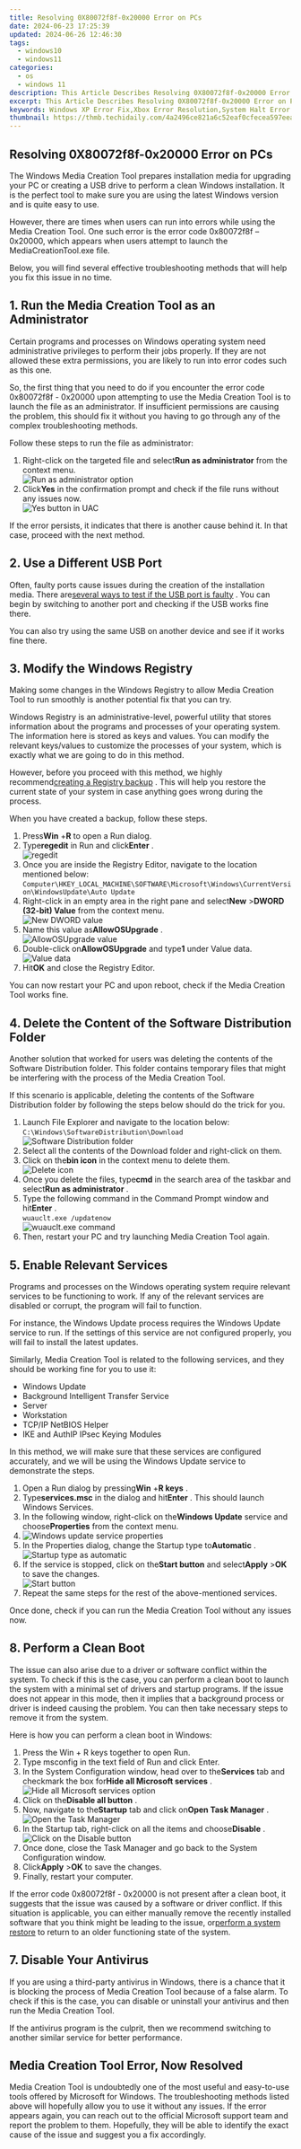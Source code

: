 ```yaml
---
title: Resolving 0X80072f8f-0x20000 Error on PCs
date: 2024-06-23 17:25:39
updated: 2024-06-26 12:46:30
tags:
  - windows10
  - windows11
categories:
  - os
  - windows 11
description: This Article Describes Resolving 0X80072f8f-0x20000 Error on PCs
excerpt: This Article Describes Resolving 0X80072f8f-0x20000 Error on PCs
keywords: Windows XP Error Fix,Xbox Error Resolution,System Halt Error Repair,Blue Screen 0X80072f8F-0x20000,PC Boot Failure Remedy,Error 20000X Fix Guide,Microsoft Blue Error Solution
thumbnail: https://thmb.techidaily.com/4a2496ce821a6c52eaf0cfecea597eea88a88766153a92e1f9e8401a4428c9fb.jpg
---
```


## Resolving 0X80072f8f-0x20000 Error on PCs

 The Windows Media Creation Tool prepares installation media for upgrading your PC or creating a USB drive to perform a clean Windows installation. It is the perfect tool to make sure you are using the latest Windows version and is quite easy to use.

 However, there are times when users can run into errors while using the Media Creation Tool. One such error is the error code 0x80072f8f – 0x20000, which appears when users attempt to launch the MediaCreationTool.exe file.

 Below, you will find several effective troubleshooting methods that will help you fix this issue in no time.

## 1\. Run the Media Creation Tool as an Administrator

 Certain programs and processes on Windows operating system need administrative privileges to perform their jobs properly. If they are not allowed these extra permissions, you are likely to run into error codes such as this one.

 So, the first thing that you need to do if you encounter the error code 0x80072f8f - 0x20000 upon attempting to use the Media Creation Tool is to launch the file as an administrator. If insufficient permissions are causing the problem, this should fix it without you having to go through any of the complex troubleshooting methods.

Follow these steps to run the file as administrator:

1. Right-click on the targeted file and select**Run as administrator** from the context menu.  
![Run as administrator option](https://static1.makeuseofimages.com/wordpress/wp-content/uploads/2022/04/run-as-administrator-1.jpg)
2. Click**Yes** in the confirmation prompt and check if the file runs without any issues now.  
![Yes button in UAC](https://static1.makeuseofimages.com/wordpress/wp-content/uploads/2022/04/user-account-control-yes.jpg)

 If the error persists, it indicates that there is another cause behind it. In that case, proceed with the next method.

## 2\. Use a Different USB Port

 Often, faulty ports cause issues during the creation of the installation media. There are[several ways to test if the USB port is faulty](https://www.makeuseof.com/tag/dead-usb-port-heres-how-to-diagnose-and-fix-it/) . You can begin by switching to another port and checking if the USB works fine there.

 You can also try using the same USB on another device and see if it works fine there.

## 3\. Modify the Windows Registry

 Making some changes in the Windows Registry to allow Media Creation Tool to run smoothly is another potential fix that you can try.

 Windows Registry is an administrative-level, powerful utility that stores information about the programs and processes of your operating system. The information here is stored as keys and values. You can modify the relevant keys/values to customize the processes of your system, which is exactly what we are going to do in this method.

 However, before you proceed with this method, we highly recommend[creating a Registry backup](https://www.makeuseof.com/tag/backup-restore-windows-registry/) . This will help you restore the current state of your system in case anything goes wrong during the process.

When you have created a backup, follow these steps.

1. Press**Win** +**R** to open a Run dialog.
2. Type**regedit** in Run and click**Enter** .  
![regedit](https://static1.makeuseofimages.com/wordpress/wp-content/uploads/2022/04/regedit.jpg)
3. Once you are inside the Registry Editor, navigate to the location mentioned below:  
`Computer\HKEY_LOCAL_MACHINE\SOFTWARE\Microsoft\Windows\CurrentVersion\WindowsUpdate\Auto Update`
4. Right-click in an empty area in the right pane and select**New** \>**DWORD (32-bit) Value** from the context menu.  
![New DWORD value](https://static1.makeuseofimages.com/wordpress/wp-content/uploads/2022/04/auto-update-new-dword.jpg)
5. Name this value as**AllowOSUpgrade** .  
![AllowOSUpgrade value](https://static1.makeuseofimages.com/wordpress/wp-content/uploads/2022/04/allow-os-upgrade.jpg)
6. Double-click on**AllowOSUpgrade** and type**1** under Value data.  
![Value data](https://static1.makeuseofimages.com/wordpress/wp-content/uploads/2022/04/allow-os-upgrade-value-data.jpg)
7. Hit**OK** and close the Registry Editor.

 You can now restart your PC and upon reboot, check if the Media Creation Tool works fine.

## 4\. Delete the Content of the Software Distribution Folder

 Another solution that worked for users was deleting the contents of the Software Distribution folder. This folder contains temporary files that might be interfering with the process of the Media Creation Tool.

 If this scenario is applicable, deleting the contents of the Software Distribution folder by following the steps below should do the trick for you.

1. Launch File Explorer and navigate to the location below:  
`C:\Windows\SoftwareDistribution\Download`  
![Software Distribution folder](https://static1.makeuseofimages.com/wordpress/wp-content/uploads/2022/04/software-distribution-download.jpg)
2. Select all the contents of the Download folder and right-click on them.
3. Click on the**bin icon** in the context menu to delete them.  
![Delete icon](https://static1.makeuseofimages.com/wordpress/wp-content/uploads/2022/04/delete-download.jpg)
4. Once you delete the files, type**cmd** in the search area of the taskbar and select**Run as administrator** .
5. Type the following command in the Command Prompt window and hit**Enter** .  
`wuauclt.exe /updatenow`  
![wuauclt.exe command](https://static1.makeuseofimages.com/wordpress/wp-content/uploads/2022/04/wuauclt-exe-updatenow.jpg)
6. Then, restart your PC and try launching Media Creation Tool again.

## 5\. Enable Relevant Services

 Programs and processes on the Windows operating system require relevant services to be functioning to work. If any of the relevant services are disabled or corrupt, the program will fail to function.

 For instance, the Windows Update process requires the Windows Update service to run. If the settings of this service are not configured properly, you will fail to install the latest updates.

 Similarly, Media Creation Tool is related to the following services, and they should be working fine for you to use it:

* Windows Update
* Background Intelligent Transfer Service
* Server
* Workstation
* TCP/IP NetBIOS Helper
* IKE and AuthIP IPsec Keying Modules

 In this method, we will make sure that these services are configured accurately, and we will be using the Windows Update service to demonstrate the steps.

1. Open a Run dialog by pressing**Win** +**R keys** .
2. Type**services.msc** in the dialog and hit**Enter** . This should launch Windows Services.
3. In the following window, right-click on the**Windows Update** service and choose**Properties** from the context menu.
4. ![Windows update service properties](https://static1.makeuseofimages.com/wordpress/wp-content/uploads/2022/04/services-windows-update-properties.jpg)
5. In the Properties dialog, change the Startup type to**Automatic** .  
![Startup type as automatic](https://static1.makeuseofimages.com/wordpress/wp-content/uploads/2022/04/startup-type-automatic.jpg)
6. If the service is stopped, click on the**Start button** and select**Apply** \>**OK** to save the changes.  
![Start button](https://static1.makeuseofimages.com/wordpress/wp-content/uploads/2022/04/start-service-status.jpg)
7. Repeat the same steps for the rest of the above-mentioned services.

 Once done, check if you can run the Media Creation Tool without any issues now.

## 8\. Perform a Clean Boot

 The issue can also arise due to a driver or software conflict within the system. To check if this is the case, you can perform a clean boot to launch the system with a minimal set of drivers and startup programs. If the issue does not appear in this mode, then it implies that a background process or driver is indeed causing the problem. You can then take necessary steps to remove it from the system.

Here is how you can perform a clean boot in Windows:

1. Press the Win + R keys together to open Run.
2. Type msconfig in the text field of Run and click Enter.
3. In the System Configuration window, head over to the**Services** tab and checkmark the box for**Hide all Microsoft services** .  
![Hide all Microsoft services option](https://static1.makeuseofimages.com/wordpress/wp-content/uploads/2022/08/msconfig-hide-all-msservices.jpg)
4. Click on the**Disable all button** .
5. Now, navigate to the**Startup** tab and click on**Open Task Manager** .  
![Open the Task Manager](https://static1.makeuseofimages.com/wordpress/wp-content/uploads/2023/01/startup-open-task-manager.jpg)
6. In the Startup tab, right-click on all the items and choose**Disable** .  
![Click on the Disable button](https://static1.makeuseofimages.com/wordpress/wp-content/uploads/2023/02/disable-program.jpg)
7. Once done, close the Task Manager and go back to the System Configuration window.
8. Click**Apply** \>**OK** to save the changes.
9. Finally, restart your computer.

 If the error code 0x80072f8f - 0x20000 is not present after a clean boot, it suggests that the issue was caused by a software or driver conflict. If this situation is applicable, you can either manually remove the recently installed software that you think might be leading to the issue, or[perform a system restore](https://www.makeuseof.com/tag/windows-system-restore-works/) to return to an older functioning state of the system.

## 7\. Disable Your Antivirus

 If you are using a third-party antivirus in Windows, there is a chance that it is blocking the process of Media Creation Tool because of a false alarm. To check if this is the case, you can disable or uninstall your antivirus and then run the Media Creation Tool.

 If the antivirus program is the culprit, then we recommend switching to another similar service for better performance.

## Media Creation Tool Error, Now Resolved

 Media Creation Tool is undoubtedly one of the most useful and easy-to-use tools offered by Microsoft for Windows. The troubleshooting methods listed above will hopefully allow you to use it without any issues. If the error appears again, you can reach out to the official Microsoft support team and report the problem to them. Hopefully, they will be able to identify the exact cause of the issue and suggest you a fix accordingly.


<ins class="adsbygoogle"
     style="display:block"
     data-ad-format="autorelaxed"
     data-ad-client="ca-pub-7571918770474297"
     data-ad-slot="1223367746"></ins>



<ins class="adsbygoogle"
     style="display:block"
     data-ad-client="ca-pub-7571918770474297"
     data-ad-slot="8358498916"
     data-ad-format="auto"
     data-full-width-responsive="true"></ins>
